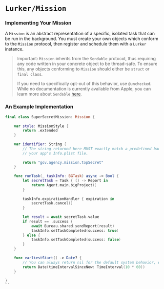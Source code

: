 # ``Lurker/Mission``

### Implementing Your Mission
A `Mission` is an abstract representation of a specific, isolated task that can be run in the background. You must create your own objects which conform to the `Mission` protocol, then register and schedule them with a ``Lurker`` instance.

> Important: `Mission` inherits from the `Sendable` protocol, thus requiring any code written in your concrete object to be thread-safe. To ensure this, any objects conforming to `Mission` should either be `struct` or `final class`.
>
> If you need to specifically opt-out of this behavior, use `@unchecked`. While no documentation is currently available from Apple, you can learn more about `Sendable` [here](https://www.avanderlee.com/swift/sendable-protocol-closures/).

### An Example Implementation

```swift
final class SuperSecretMission: Mission {
    
    var style: MissionStyle {
        return .extended
    }
    
    var identifier: String {
        // The string returned here MUST exactly match a predefined background task ID in
        // your app's Info.plist file.
    
        return "gov.agency.mission.topSecret"
    }
    
    func runTask(_ taskInfo: BGTask) async -> Bool {
        let secretTask = Task { () -> Report in
            return Agent.main.bigProject()
        }
        
        taskInfo.expirationHandler { expiration in
            secretTask.cancel()
        }
        
        let result = await secretTask.value
        if result == .success {
            await Bureau.shared.sendReport(result)
            taskInfo.setTaskCompleted(success: true)
        } else {
            taskInfo.setTaskCompleted(success: false)
        }
    }
    
    func earliestStart() -> Date? {
        // You can always return nil for the default system behavior, or a custom delay.
        return Date(timeIntervalSinceNow: TimeInterval(10 * 60))
    }
    
}
``

